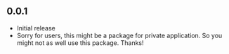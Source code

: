 ## 0.0.1

* Initial release
* Sorry for users, this might be a package for private application. So you might not as well use this package. Thanks!
